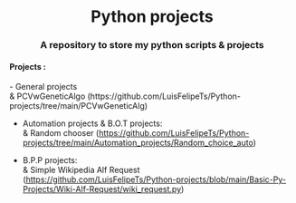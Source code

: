 <h1 align='center'>Python projects</h1>
<h3 align='center'>A repository to store my python scripts & projects</h3>
<h4>Projects :</h4> 
- General projects  <br />
& PCVwGeneticAlgo (https://github.com/LuisFelipeTs/Python-projects/tree/main/PCVwGeneticAlg) <br />

- Automation projects &  B.O.T projects:<br />
& Random chooser (https://github.com/LuisFelipeTs/Python-projects/tree/main/Automation_projects/Random_choice_auto)  <br />

- B.P.P projects:  <br />
& Simple Wikipedia Alf Request (https://github.com/LuisFelipeTs/Python-projects/blob/main/Basic-Py-Projects/Wiki-Alf-Request/wiki_request.py)<br />


